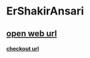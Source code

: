 
# ErShakirAnsari

## [open web url](https://ErShakirAnsari.github.io)

#### [checkout url](https://github.com/ErShakirAnsari/ErShakirAnsari.github.io/trunk)
